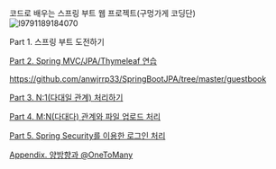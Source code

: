 코드로 배우는 스프링 부트 웹 프로젝트(구멍가게 코딩단)
<br/>
![l9791189184070](https://user-images.githubusercontent.com/38122225/112097987-53394a80-8be4-11eb-89ca-17ab589c064c.jpg)

Part 1. 스프링 부트 도전하기

[Part 2. Spring MVC/JPA/Thymeleaf 연습](./SpringBootJPA/guestbook)

https://github.com/anwjrrp33/SpringBootJPA/tree/master/guestbook

[Part 3. N:1(다대일 관계) 처리하기](https://github.com/anwjrrp33/SpringBootJPA/tree/master/board)

[Part 4. M:N(다대다) 관계와 파일 업로드 처리](https://github.com/anwjrrp33/SpringBootJPA/tree/master/mreview)

[Part 5. Spring Security를 이용한 로그인 처리](https://github.com/anwjrrp33/SpringBootJPA/tree/master/club)

[Appendix. 양방향과 @OneToMany](https://github.com/anwjrrp33/SpringBootJPA/tree/master/bimovie)
